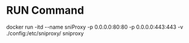 # RUN Command

docker run -itd --name sniProxy -p 0.0.0.0:80:80 -p 0.0.0.0:443:443  -v ./config:/etc/sniproxy/ sniproxy